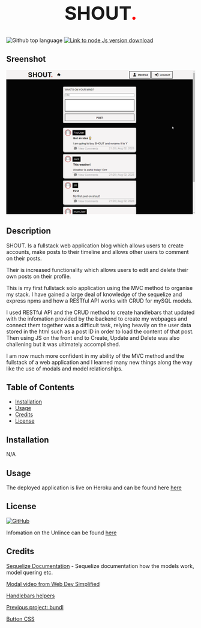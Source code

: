 <h1 style="font-size: 50px; text-align: center;">SHOUT<span style="color: red;">.</span></h1>

![Github top language](https://img.shields.io/github/languages/top/JackStockwell/shout.)
[![Link to node Js version download](https://img.shields.io/badge/heroku_deployment-purple)](https://shout-blog-2ca8a82d114a.herokuapp.com/)


## Sreenshot

![GIF of the website in action](/public/assets/screenshots/chrome_Cdst1OYYjn.gif)

## Description

SHOUT. Is a fullstack web application blog which allows users to create accounts, make posts to their timeline and allows other users to comment on their posts. 

Their is increased functionality which allows users to edit and delete their own posts on their profile.

This is my first fullstack solo application using the MVC method to organise my stack. I have gained a large deal of knowledge of the sequelize and express npms and how a RESTful API works with CRUD for mySQL models. 

I used RESTful API and the CRUD method to create handlebars that updated with the infomation provided by the backend to create my webpages and connect them together was a difficult task, relying heavily on the user data stored in the html such as a post ID in order to load the content of that post. Then using JS on the front end to Create, Update and Delete was also challening but it was ultimately accomplished.

I am now much more confident in my ability of the MVC method and the fullstack of a web application and I learned many new things along the way like the use of modals and model relationships.

## Table of Contents

- [Installation](#installation)
- [Usage](#usage)
- [Credits](#credits)
- [License](#license)


## Installation

N/A

## Usage

The deployed application is live on Heroku and can be found here [here](https://shout-blog-2ca8a82d114a.herokuapp.com/)

## License

[![GitHub](https://img.shields.io/github/license/JackStockwell/employee-tracker)](https://unlicense.org/)

Infomation on the Unlince can be found [here](https://unlicense.org/)

## Credits

[Sequelize Documentation](https://sequelize.org/docs/v6/core-concepts/model-querying-basics/) - Sequelize documentation how the models work, model quering etc.

[Modal video from Web Dev Simplified](https://www.youtube.com/watch?v=ywtkJkxJsdg)

[Handlebars helpers](https://handlebarsjs.com/guide/builtin-helpers.html)

[Previous project: bundl](https://github.com/JackStockwell/bundl)

[Button CSS](https://getcssscan.com/css-buttons-examples)
